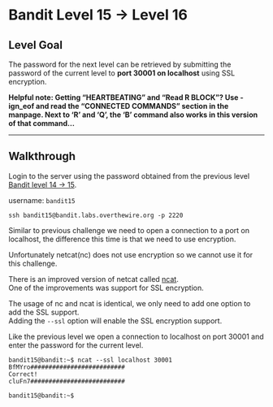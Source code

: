 # Bandit Level 15 -> Level 16

## Level Goal

The password for the next level can be retrieved by submitting the password of the current level to **port 30001 on localhost** using SSL encryption.

**Helpful note: Getting “HEARTBEATING” and “Read R BLOCK”? Use -ign_eof and read the “CONNECTED COMMANDS” section in the manpage. Next to ‘R’ and ‘Q’, the ‘B’ command also works in this version of that command…**

---

## Walkthrough

Login to the server using the password obtained from the previous level [Bandit level 14 -> 15](../bandit14-15/README.md). 

username: `bandit15` 

```
ssh bandit15@bandit.labs.overthewire.org -p 2220
```


Similar to previous challenge we need to open a connection to a port on localhost, the difference this time is that we need to use encryption.  

Unfortunately netcat(nc) does not use encryption so we cannot use it for this challenge.

There is an improved version of netcat called [ncat](https://nmap.org/ncat/).  
One of the improvements was support for SSL encryption.  


The usage of nc and ncat is identical, we only need to add one option to add the SSL support.  
Adding the `--ssl` option will enable the SSL encryption support.

Like the previous level we open a connection to localhost on port 30001 and enter the password for the current level.

```
bandit15@bandit:~$ ncat --ssl localhost 30001
BfMYro##########################
Correct!
cluFn7##########################

bandit15@bandit:~$ 
```